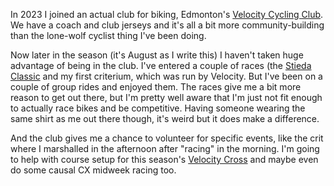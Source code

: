 In 2023 I joined an actual club for biking, Edmonton's [Velocity Cycling Club](https://velocitycyclingclub.ca). We have a coach and club jerseys and it's all a bit more community-building than the lone-wolf cyclist thing I've been doing.

Now later in the season (it's August as I write this) I haven't taken huge advantage of being in the club. I've entered a couple of races (the [Stieda Classic](230527-stiedaclassic2023.md) and my first criterium, which was run by Velocity. But I've been on a couple of group rides and enjoyed them. The races give me a bit more reason to get out there, but I'm pretty well aware that I'm just not fit enough to actually race bikes and be competitive. Having someone wearing the same shirt as me out there though, it's weird but it does make a difference.

And the club gives me a chance to volunteer for specific events, like the crit where I marshalled in the afternoon after "racing" in the morning. I'm going to help with course setup for this season's [Velocity Cross](230903-velocitycross2023.md) and maybe even do some causal CX midweek racing too.